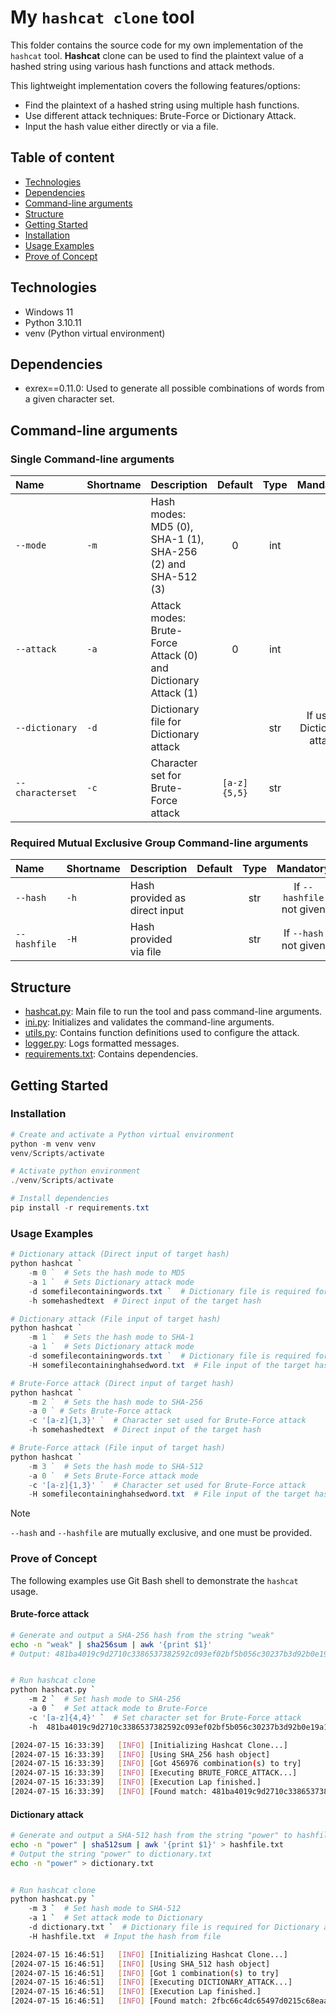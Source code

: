 # My `hashcat clone` tool

This folder contains the source code for my own implementation of the `hashcat` tool.
**Hashcat** clone can be used to find the plaintext value of a hashed string using various hash functions and attack methods.

This lightweight implementation covers the following features/options:

- Find the plaintext of a hashed string using multiple hash functions.
- Use different attack techniques: Brute-Force or Dictionary Attack.
- Input the hash value either directly or via a file.

## Table of content

- [Technologies](#technologies)
- [Dependencies](#dependencies)
- [Command-line arguments](#command-line-arguments)
- [Structure](#structure)
- [Getting Started](#getting-started)
- [Installation](#installation)
- [Usage Examples](#usage-examples)
- [Prove of Concept](#prove-of-concept)

## Technologies

- Windows 11
- Python 3.10.11
- venv (Python virtual environment)

## Dependencies

- exrex==0.11.0: Used to generate all possible combinations of words from a given character set.

## Command-line arguments

### Single Command-line arguments

| Name | Shortname | Description | Default | Type | Mandatory | Choices |
| :--- | :--- | :--- | :---: | :---: | :---: | :---: |
| `--mode` | `-m` | Hash modes: MD5 (0), SHA-1 (1), SHA-256 (2) and SHA-512 (3) | 0 | int | | {0, 1, 2, 3} |
| `--attack` | `-a` | Attack modes: Brute-Force Attack (0) and Dictionary Attack (1) | 0 | int | | {0, 1} |
| `--dictionary` | `-d` | Dictionary file for Dictionary attack | | str | If using Dictionary attack | |
| `--characterset` | `-c` | Character set for Brute-Force attack | `[a-z]{5,5}` | str | | |

### Required Mutual Exclusive Group Command-line arguments

| Name | Shortname | Description | Default | Type | Mandatory | Choices |
| :--- | :--- | :--- | :---: | :---: | :---: | :---: |
| `--hash` | `-h` | Hash provided as direct input | | str | If `--hashfile` not given |  |
| `--hashfile` | `-H` | Hash provided via file | | str | If `--hash` not given |  |

## Structure

- [hashcat.py](./hashcat.py): Main file to run the tool and pass command-line arguments.
- [ini.py](./init.py): Initializes and validates the command-line arguments.
- [utils.py](./utils.py): Contains function definitions used to configure the attack.
- [logger.py](./logger.py): Logs formatted messages.
- [requirements.txt](./requirements.txt): Contains dependencies.

## Getting Started

### Installation

```powershell
# Create and activate a Python virtual environment
python -m venv venv
venv/Scripts/activate

# Activate python environment
./venv/Scripts/activate

# Install dependencies
pip install -r requirements.txt
```

### Usage Examples

```powershell
# Dictionary attack (Direct input of target hash)
python hashcat `
    -m 0 `  # Sets the hash mode to MD5
    -a 1 `  # Sets Dictionary attack mode
    -d somefilecontainingwords.txt `  # Dictionary file is required for Dictionary attack
    -h somehashedtext  # Direct input of the target hash

# Dictionary attack (File input of target hash)
python hashcat `
    -m 1 `  # Sets the hash mode to SHA-1
    -a 1 `  # Sets Dictionary attack mode
    -d somefilecontainingwords.txt `  # Dictionary file is required for Dictionary attack
    -H somefilecontaininghahsedword.txt  # File input of the target hash

# Brute-Force attack (Direct input of target hash)
python hashcat `
    -m 2 `  # Sets the hash mode to SHA-256
    -a 0 ` # Sets Brute-Force attack
    -c '[a-z]{1,3}' `  # Character set used for Brute-Force attack
    -h somehashedtext  # Direct input of the target hash

# Brute-Force attack (File input of target hash)
python hashcat `
    -m 3 `  # Sets the hash mode to SHA-512
    -a 0 `  # Sets Brute-Force attack mode
    -c '[a-z]{1,3}' `  # Character set used for Brute-Force attack
    -H somefilecontaininghahsedword.txt  # File input of the target hash
```

> [!NOTE]
> `--hash` and `--hashfile` are mutually exclusive, and one must be provided.

### Prove of Concept

The following examples use Git Bash shell to demonstrate the `hashcat` usage.

#### Brute-force attack

```bash
# Generate and output a SHA-256 hash from the string "weak"
echo -n "weak" | sha256sum | awk '{print $1}'
# Output: 481ba4019c9d2710c3386537382592c093ef02bf5b056c30237b3d92b0e19a1d


# Run hashcat clone
python hashcat.py `
    -m 2 `  # Set hash mode to SHA-256
    -a 0 `  # Set attack mode to Brute-Force
    -c '[a-z]{4,4}' `  # Set character set for Brute-Force attack
    -h  481ba4019c9d2710c3386537382592c093ef02bf5b056c30237b3d92b0e19a1d  # Hash of the string "weak"

[2024-07-15 16:33:39]   [INFO] [Initializing Hashcat Clone...]
[2024-07-15 16:33:39]   [INFO] [Using SHA_256 hash object]
[2024-07-15 16:33:39]   [INFO] [Got 456976 combination(s) to try]
[2024-07-15 16:33:39]   [INFO] [Executing BRUTE_FORCE_ATTACK...]
[2024-07-15 16:33:39]   [INFO] [Execution Lap finished.]
[2024-07-15 16:33:39]   [INFO] [Found match: 481ba4019c9d2710c3386537382592c093ef02bf5b056c30237b3d92b0e19a1d -> weak]
```

#### Dictionary attack

```bash
# Generate and output a SHA-512 hash from the string "power" to hashfile.txt
echo -n "power" | sha512sum | awk '{print $1}' > hashfile.txt
# Output the string "power" to dictionary.txt
echo -n "power" > dictionary.txt


# Run hashcat clone
python hashcat.py `
    -m 3 `  # Set hash mode to SHA-512
    -a 1 `  # Set attack mode to Dictionary
    -d dictionary.txt `  # Dictionary file is required for Dictionary attack
    -H hashfile.txt  # Input the hash from file

[2024-07-15 16:46:51]   [INFO] [Initializing Hashcat Clone...]
[2024-07-15 16:46:51]   [INFO] [Using SHA_512 hash object]
[2024-07-15 16:46:51]   [INFO] [Got 1 combination(s) to try]
[2024-07-15 16:46:51]   [INFO] [Executing DICTIONARY_ATTACK...]
[2024-07-15 16:46:51]   [INFO] [Execution Lap finished.]
[2024-07-15 16:46:51]   [INFO] [Found match: 2fbc66c4dc65497d0215c68eaa88ef90fc19a5562fc7dedd2e177390939a5dbd8604fb377459fb0edb15d85eb3ecc0c01ede4bda708305cf6895428526bc54f1 -> power]
```
